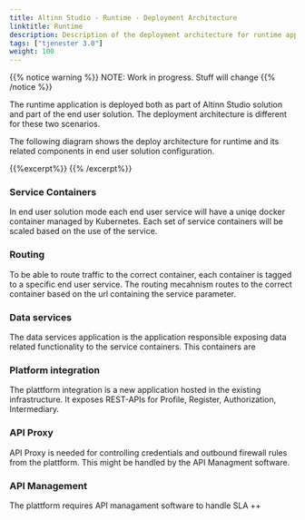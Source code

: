 ```yaml
---
title: Altinn Studio - Runtime - Deployment Architecture
linktitle: Runtime
description: Description of the deployment architecture for runtime application
tags: ["tjenester 3.0"]
weight: 100
---
```

{{% notice warning %}}
NOTE: Work in progress. Stuff will change
{{% /notice %}}

The runtime application is deployed both as part of Altinn Studio solution and part
of the end user solution. The deployment architecture is different for these two scenarios.

The following diagram shows the deploy architecture for runtime and its related components in end user solution configuration.

{{%excerpt%}}
<object data="/architecture/deployment/runtime/RunTime_deployment_Architecture.svg" type="image/svg+xml" style="width: 100%;"></object>
{{% /excerpt%}}

### Service Containers
In end user solution mode each end user service will have a uniqe docker container managed by Kubernetes. 
Each set of service containers will be scaled based on the use of the service.

### Routing
To be able to route traffic to the correct container, each container is tagged to a specific end user service.
The routing mecahnism routes to the correct container based on the url containing the service parameter.

### Data services
The data services application is the application responsible exposing data related functionality to the service containers.
This containers are 

### Platform integration
The plattform integration is a new application hosted in the existing infrastructure. It exposes REST-APIs
for Profile, Register, Authorization, Intermediary.

### API Proxy
API Proxy is needed for controlling credentials and outbound firewall rules from the plattform. 
This might be handled by the API Managment software. 

### API Management
The plattform requires API managament software to handle SLA ++



